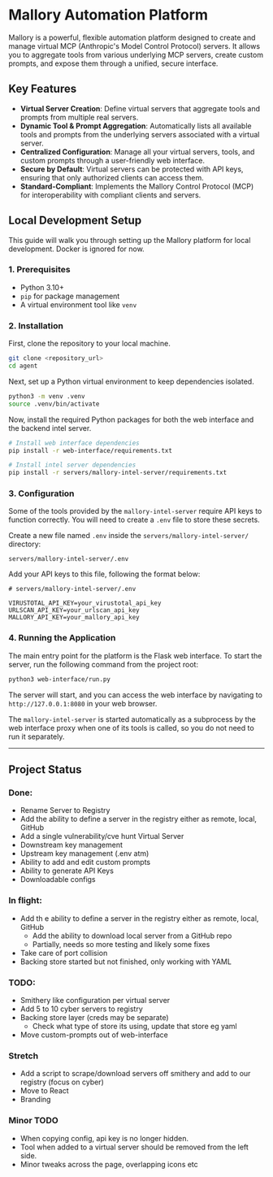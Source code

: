 # Mallory Automation Platform

Mallory is a powerful, flexible automation platform designed to create and manage virtual MCP (Anthropic's Model Control Protocol) servers. It allows you to aggregate tools from various underlying MCP servers, create custom prompts, and expose them through a unified, secure interface.

## Key Features

- **Virtual Server Creation**: Define virtual servers that aggregate tools and prompts from multiple real servers.
- **Dynamic Tool & Prompt Aggregation**: Automatically lists all available tools and prompts from the underlying servers associated with a virtual server.
- **Centralized Configuration**: Manage all your virtual servers, tools, and custom prompts through a user-friendly web interface.
- **Secure by Default**: Virtual servers can be protected with API keys, ensuring that only authorized clients can access them.
- **Standard-Compliant**: Implements the Mallory Control Protocol (MCP) for interoperability with compliant clients and servers.

## Local Development Setup

This guide will walk you through setting up the Mallory platform for local development. Docker is ignored for now.

### 1. Prerequisites

- Python 3.10+
- `pip` for package management
- A virtual environment tool like `venv`

### 2. Installation

First, clone the repository to your local machine.

```bash
git clone <repository_url>
cd agent
```

Next, set up a Python virtual environment to keep dependencies isolated.

```bash
python3 -m venv .venv
source .venv/bin/activate
```

Now, install the required Python packages for both the web interface and the backend intel server.

```bash
# Install web interface dependencies
pip install -r web-interface/requirements.txt

# Install intel server dependencies
pip install -r servers/mallory-intel-server/requirements.txt
```

### 3. Configuration

Some of the tools provided by the `mallory-intel-server` require API keys to function correctly. You will need to create a `.env` file to store these secrets.

Create a new file named `.env` inside the `servers/mallory-intel-server/` directory:

`servers/mallory-intel-server/.env`

Add your API keys to this file, following the format below:

```dotenv
# servers/mallory-intel-server/.env

VIRUSTOTAL_API_KEY=your_virustotal_api_key
URLSCAN_API_KEY=your_urlscan_api_key
MALLORY_API_KEY=your_mallory_api_key
```

### 4. Running the Application

The main entry point for the platform is the Flask web interface. To start the server, run the following command from the project root:

```bash
python3 web-interface/run.py
```

The server will start, and you can access the web interface by navigating to `http://127.0.0.1:8080` in your web browser.

The `mallory-intel-server` is started automatically as a subprocess by the web interface proxy when one of its tools is called, so you do not need to run it separately.

---

## Project Status

### Done:
- Rename Server to Registry
- Add the ability to define a server in the registry either as remote, local, GitHub
- Add a single vulnerability/cve hunt Virtual Server 
- Downstream key management
- Upstream key management (.env atm)
- Ability to add and edit custom prompts
- Ability to generate API Keys
- Downloadable configs

### In flight:
- Add th e ability to define a server in the registry either as remote, local, GitHub
  - Add the ability to download local server from a GitHub repo
  - Partially, needs so more testing and likely some fixes
- Take care of port collision
- Backing store started but not finished, only working with YAML

### TODO:
- Smithery like configuration per virtual server
- Add 5 to 10 cyber servers to registry
- Backing store layer (creds may be separate)
    - Check what type of store its using, update that store eg yaml
- Move custom-prompts out of web-interface

### Stretch
- Add a script to scrape/download servers off smithery and add to our registry (focus on cyber)
- Move to React 
- Branding 

### Minor TODO
- When copying config, api key is no longer hidden.
- Tool when added to a virtual server should be removed from the left side.
- Minor tweaks across the page, overlapping icons etc
